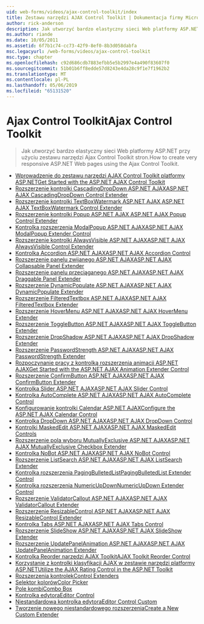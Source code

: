 ```yaml
---
uid: web-forms/videos/ajax-control-toolkit/index
title: Zestawu narzędzi AJAX Control Toolkit | Dokumentacja firmy Microsoft
author: rick-anderson
description: Jak utworzyć bardzo elastyczny sieci Web platformy ASP.NET przy użyciu zestawu narzędzi Ajax Control Toolkit stron.
ms.author: riande
ms.date: 10/05/2011
ms.assetid: 6f7b1c74-cc73-42f9-8ef0-8b3d058dabfa
msc.legacyurl: /web-forms/videos/ajax-control-toolkit
msc.type: chapter
ms.openlocfilehash: c92d686cdb7883efbb5e5b2997e4a490f83607f0
ms.sourcegitcommit: 51b01b6ff8edde57d8243e4da28c9f1e7f1962b2
ms.translationtype: MT
ms.contentlocale: pl-PL
ms.lasthandoff: 05/06/2019
ms.locfileid: "65131520"
---
```

# <a name="ajax-control-toolkit"></a><span data-ttu-id="e6c2b-103">Ajax Control Toolkit</span><span class="sxs-lookup"><span data-stu-id="e6c2b-103">Ajax Control Toolkit</span></span>

> <span data-ttu-id="e6c2b-104">Jak utworzyć bardzo elastyczny sieci Web platformy ASP.NET przy użyciu zestawu narzędzi Ajax Control Toolkit stron.</span><span class="sxs-lookup"><span data-stu-id="e6c2b-104">How to create very responsive ASP.NET Web pages using the Ajax Control Toolkit.</span></span>

- [<span data-ttu-id="e6c2b-105">Wprowadzenie do zestawu narzędzi AJAX Control Toolkit platformy ASP.NET</span><span class="sxs-lookup"><span data-stu-id="e6c2b-105">Get Started with the ASP.NET AJAX Control Toolkit</span></span>](how-do-i-get-started-with-the-aspnet-ajax-control-toolkit.md)
- [<span data-ttu-id="e6c2b-106">Rozszerzenie kontrolki CascadingDropDown ASP.NET AJAX</span><span class="sxs-lookup"><span data-stu-id="e6c2b-106">ASP.NET AJAX CascadingDropDown Control Extender</span></span>](how-do-i-use-the-aspnet-ajax-cascadingdropdown-control-extender.md)
- [<span data-ttu-id="e6c2b-107">Rozszerzenie kontrolki TextBoxWatermark ASP.NET AJAX </span><span class="sxs-lookup"><span data-stu-id="e6c2b-107">ASP.NET AJAX TextBoxWatermark Control Extender</span></span>](how-do-i-use-the-aspnet-ajax-textboxwatermark-control-extender.md)
- [<span data-ttu-id="e6c2b-108">Rozszerzenie kontrolki Popup ASP.NET AJAX </span><span class="sxs-lookup"><span data-stu-id="e6c2b-108">ASP.NET AJAX Popup Control Extender</span></span>](how-do-i-use-the-aspnet-ajax-popup-control-extender.md)
- [<span data-ttu-id="e6c2b-109">Kontrolka rozszerzenia ModalPopup ASP.NET AJAX</span><span class="sxs-lookup"><span data-stu-id="e6c2b-109">ASP.NET AJAX ModalPopup Extender Control</span></span>](how-do-i-use-the-aspnet-ajax-modalpopup-extender-control.md)
- [<span data-ttu-id="e6c2b-110">Rozszerzenie kontrolki AlwaysVisible ASP.NET AJAX</span><span class="sxs-lookup"><span data-stu-id="e6c2b-110">ASP.NET AJAX AlwaysVisible Control Extender</span></span>](how-do-i-use-the-aspnet-ajax-alwaysvisible-control-extender.md)
- [<span data-ttu-id="e6c2b-111">Kontrolka Accordion ASP.NET AJAX</span><span class="sxs-lookup"><span data-stu-id="e6c2b-111">ASP.NET AJAX Accordion Control</span></span>](how-do-i-use-the-aspnet-ajax-accordion-control.md)
- [<span data-ttu-id="e6c2b-112">Rozszerzenie panelu zwijanego ASP.NET AJAX</span><span class="sxs-lookup"><span data-stu-id="e6c2b-112">ASP.NET AJAX Collapsable Panel Extender</span></span>](how-do-i-use-the-aspnet-ajax-collapsable-panel-extender.md)
- [<span data-ttu-id="e6c2b-113">Rozszerzenie panelu przeciąganego ASP.NET AJAX</span><span class="sxs-lookup"><span data-stu-id="e6c2b-113">ASP.NET AJAX Draggable Panel Extender</span></span>](how-do-i-use-the-aspnet-ajax-draggable-panel-extender.md)
- [<span data-ttu-id="e6c2b-114">Rozszerzenie DynamicPopulate ASP.NET AJAX</span><span class="sxs-lookup"><span data-stu-id="e6c2b-114">ASP.NET AJAX DynamicPopulate Extender</span></span>](how-do-i-use-the-aspnet-ajax-dynamicpopulate-extender.md)
- [<span data-ttu-id="e6c2b-115">Rozszerzenie FilteredTextbox ASP.NET AJAX</span><span class="sxs-lookup"><span data-stu-id="e6c2b-115">ASP.NET AJAX FilteredTextbox Extender</span></span>](how-do-i-use-the-aspnet-ajax-filteredtextbox-extender.md)
- [<span data-ttu-id="e6c2b-116">Rozszerzenie HoverMenu ASP.NET AJAX</span><span class="sxs-lookup"><span data-stu-id="e6c2b-116">ASP.NET AJAX HoverMenu Extender</span></span>](how-do-i-use-the-aspnet-ajax-hovermenu-extender.md)
- [<span data-ttu-id="e6c2b-117">Rozszerzenie ToggleButton ASP.NET AJAX</span><span class="sxs-lookup"><span data-stu-id="e6c2b-117">ASP.NET AJAX ToggleButton Extender</span></span>](how-do-i-use-the-aspnet-ajax-togglebutton-extender.md)
- [<span data-ttu-id="e6c2b-118">Rozszerzenie DropShadow ASP.NET AJAX</span><span class="sxs-lookup"><span data-stu-id="e6c2b-118">ASP.NET AJAX DropShadow Extender</span></span>](how-do-i-use-the-aspnet-ajax-dropshadow-extender.md)
- [<span data-ttu-id="e6c2b-119">Rozszerzenie PasswordStrength ASP.NET AJAX</span><span class="sxs-lookup"><span data-stu-id="e6c2b-119">ASP.NET AJAX PasswordStrength Extender</span></span>](how-do-i-use-the-aspnet-ajax-passwordstrength-extender.md)
- [<span data-ttu-id="e6c2b-120">Rozpoczynanie pracy z kontrolką rozszerzenia animacji ASP.NET AJAX</span><span class="sxs-lookup"><span data-stu-id="e6c2b-120">Get Started with the ASP.NET AJAX Animation Extender Control</span></span>](how-do-i-get-started-with-the-aspnet-ajax-animation-extender-control.md)
- [<span data-ttu-id="e6c2b-121">Rozszerzenie ConfirmButton ASP.NET AJAX</span><span class="sxs-lookup"><span data-stu-id="e6c2b-121">ASP.NET AJAX ConfirmButton Extender</span></span>](how-do-i-use-the-aspnet-ajax-confirmbutton-extender.md)
- [<span data-ttu-id="e6c2b-122">Kontrolka Slider ASP.NET AJAX</span><span class="sxs-lookup"><span data-stu-id="e6c2b-122">ASP.NET AJAX Slider Control</span></span>](how-do-i-use-the-aspnet-ajax-slider-control.md)
- [<span data-ttu-id="e6c2b-123">Kontrolka AutoComplete ASP.NET AJAX</span><span class="sxs-lookup"><span data-stu-id="e6c2b-123">ASP.NET AJAX AutoComplete Control</span></span>](how-do-i-use-the-aspnet-ajax-autocomplete-control.md)
- [<span data-ttu-id="e6c2b-124">Konfigurowanie kontrolki Calendar ASP.NET AJAX</span><span class="sxs-lookup"><span data-stu-id="e6c2b-124">Configure the ASP.NET AJAX Calendar Control</span></span>](how-do-i-configure-the-aspnet-ajax-calendar-control.md)
- [<span data-ttu-id="e6c2b-125">Kontrolka DropDown ASP.NET AJAX</span><span class="sxs-lookup"><span data-stu-id="e6c2b-125">ASP.NET AJAX DropDown Control</span></span>](how-do-i-use-the-aspnet-ajax-dropdown-control.md)
- [<span data-ttu-id="e6c2b-126">Kontrolki MaskedEdit ASP.NET AJAX</span><span class="sxs-lookup"><span data-stu-id="e6c2b-126">ASP.NET AJAX MaskedEdit Controls</span></span>](how-do-i-use-the-aspnet-ajax-maskededit-controls.md)
- [<span data-ttu-id="e6c2b-127">Rozszerzenie pola wyboru MutuallyExclusive ASP.NET AJAX</span><span class="sxs-lookup"><span data-stu-id="e6c2b-127">ASP.NET AJAX MutuallyExclusive Checkbox Extender</span></span>](how-do-i-use-the-aspnet-ajax-mutuallyexclusive-checkbox-extender.md)
- [<span data-ttu-id="e6c2b-128">Kontrolka NoBot ASP.NET AJAX</span><span class="sxs-lookup"><span data-stu-id="e6c2b-128">ASP.NET AJAX NoBot Control</span></span>](how-do-i-use-the-aspnet-ajax-nobot-control.md)
- [<span data-ttu-id="e6c2b-129">Rozszerzenie ListSearch ASP.NET AJAX</span><span class="sxs-lookup"><span data-stu-id="e6c2b-129">ASP.NET AJAX ListSearch Extender</span></span>](how-do-i-use-the-aspnet-ajax-listsearch-extender.md)
- [<span data-ttu-id="e6c2b-130">Kontrolka rozszerzenia PagingBulletedList</span><span class="sxs-lookup"><span data-stu-id="e6c2b-130">PagingBulletedList Extender Control</span></span>](how-do-i-use-the-pagingbulletedlist-extender-control.md)
- [<span data-ttu-id="e6c2b-131">Kontrolka rozszerzenia NumericUpDown</span><span class="sxs-lookup"><span data-stu-id="e6c2b-131">NumericUpDown Extender Control</span></span>](how-do-i-use-the-numericupdown-extender-control.md)
- [<span data-ttu-id="e6c2b-132">Rozszerzenie ValidatorCallout ASP.NET AJAX</span><span class="sxs-lookup"><span data-stu-id="e6c2b-132">ASP.NET AJAX ValidatorCallout Extender</span></span>](how-do-i-use-the-aspnet-ajax-validatorcallout-extender.md)
- [<span data-ttu-id="e6c2b-133">Rozszerzenie ResizableControl ASP.NET AJAX</span><span class="sxs-lookup"><span data-stu-id="e6c2b-133">ASP.NET AJAX ResizableControl Extender</span></span>](how-do-i-use-the-aspnet-ajax-resizablecontrol-extender.md)
- [<span data-ttu-id="e6c2b-134">Kontrolka Tabs ASP.NET AJAX</span><span class="sxs-lookup"><span data-stu-id="e6c2b-134">ASP.NET AJAX Tabs Control</span></span>](how-do-i-use-the-aspnet-ajax-tabs-control.md)
- [<span data-ttu-id="e6c2b-135">Rozszerzenie SlideShow ASP.NET AJAX</span><span class="sxs-lookup"><span data-stu-id="e6c2b-135">ASP.NET AJAX SlideShow Extender</span></span>](how-do-i-use-the-aspnet-ajax-slideshow-extender.md)
- [<span data-ttu-id="e6c2b-136">Rozszerzenie UpdatePanelAnimation ASP.NET AJAX</span><span class="sxs-lookup"><span data-stu-id="e6c2b-136">ASP.NET AJAX UpdatePanelAnimation Extender</span></span>](how-do-i-use-the-aspnet-ajax-updatepanelanimation-extender.md)
- [<span data-ttu-id="e6c2b-137">Kontrolka Reorder narzędzi AJAX Toolkit</span><span class="sxs-lookup"><span data-stu-id="e6c2b-137">AJAX Toolkit Reorder Control</span></span>](how-do-i-the-ajax-toolkit-reorder-control.md)
- [<span data-ttu-id="e6c2b-138">Korzystanie z kontrolki klasyfikacji AJAX w zestawie narzędzi platformy ASP.NET</span><span class="sxs-lookup"><span data-stu-id="e6c2b-138">Utilize the AJAX Rating Control in the ASP.NET Toolkit</span></span>](utilize-the-ajax-rating-control-in-the-aspnet-toolkit.md)
- [<span data-ttu-id="e6c2b-139">Rozszerzenia kontrolek</span><span class="sxs-lookup"><span data-stu-id="e6c2b-139">Control Extenders</span></span>](control-extenders.md)
- [<span data-ttu-id="e6c2b-140">Selektor kolorów</span><span class="sxs-lookup"><span data-stu-id="e6c2b-140">Color Picker</span></span>](color-picker.md)
- [<span data-ttu-id="e6c2b-141">Pole kombi</span><span class="sxs-lookup"><span data-stu-id="e6c2b-141">Combo Box</span></span>](combo-box.md)
- [<span data-ttu-id="e6c2b-142">Kontrolka edytora</span><span class="sxs-lookup"><span data-stu-id="e6c2b-142">Editor Control</span></span>](editor-control.md)
- [<span data-ttu-id="e6c2b-143">Niestandardowa kontrolka edytora</span><span class="sxs-lookup"><span data-stu-id="e6c2b-143">Editor Control Custom</span></span>](editor-control-custom.md)
- [<span data-ttu-id="e6c2b-144">Tworzenie nowego niestandardowego rozszerzenia</span><span class="sxs-lookup"><span data-stu-id="e6c2b-144">Create a New Custom Extender</span></span>](create-a-new-custom-extender.md)
